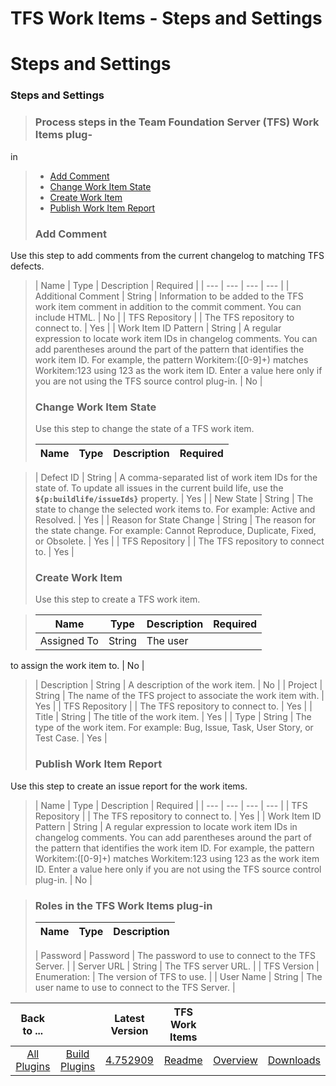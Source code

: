 
TFS Work Items - Steps and Settings
===================================

# Steps and Settings



### Steps and Settings




 



> 
> 
> 
> 
> 
> ### Process steps in the Team Foundation Server (TFS) Work Items plug-
in
> 
> 
> * [Add Comment](#add_comment)
> * [Change Work Item State](#change_work_item_state)
> * [Create Work 
Item](#create_work_item)
> * [Publish Work Item Report](#publish_work_item_report)
> 
> 
> 
> 
> ### Add Comment
> 
> 
>
 Use this step to add comments from the current changelog to matching TFS defects.
> 
> 
> 
> 
> 
> | Name | Type | 
Description | Required |
> | --- | --- | --- | --- |
> | Additional Comment | String | Information to be added to the 
TFS work item comment in addition to the commit comment. You can include HTML.
>   | No |
> | TFS Repository |  | The 
TFS repository to connect to. | Yes |
> | Work Item ID Pattern | String | A regular expression to locate work item IDs 
in changelog comments. You can add parentheses around the part of the pattern that identifies the work item ID. For 
example, the pattern Workitem:([0-9]+) matches Workitem:123 using 123 as the work item ID. Enter a value here only if 
you are not using the TFS source control plug-in.
>   | No |
> 
> 
> ### Change Work Item State
> 
> 
> Use this step to
 change the state of a TFS work item.
> 
> 
> 
> 
> | Name | Type | Description | Required |
> | --- | --- | --- | --- |

> | Defect ID | String | A comma-separated list of work item IDs for the state of. To update all issues in the current 
build life, use the **``${p:buildlife/issueIds}``** property.
>   | Yes |
> | New State | String | The state to change 
the selected work items to. For example: Active and Resolved. | Yes |
> | Reason for State Change | String | The reason 
for the state change. For example: Cannot Reproduce, Duplicate, Fixed, or Obsolete.
>   | Yes |
> | TFS Repository |  | 
The TFS repository to connect to. | Yes |
> 
> 
> ### Create Work Item
> 
> 
> Use this step to create a TFS work item.

> 
> 
> 
> 
> | Name | Type | Description | Required |
> | --- | --- | --- | --- |
> | Assigned To | String | The user 
to assign the work item to. | No |
> | Description | String | A description of the work item. | No |
> | Project | 
String | The name of the TFS project to associate the work item with. | Yes |
> | TFS Repository |  | The TFS repository
 to connect to. | Yes |
> | Title | String | The title of the work item. | Yes |
> | Type | String | The type of the 
work item. For example: Bug, Issue, Task, User Story, or Test Case. | Yes |
> 
> 
> ### Publish Work Item Report
> 
> 
>
 Use this step to create an issue report for the work items.
> 
> 
> 
> 
> | Name | Type | Description | Required |
> | 
--- | --- | --- | --- |
> | TFS Repository |  | The TFS repository to connect to. | Yes |
> | Work Item ID Pattern | 
String | A regular expression to locate work item IDs in changelog comments. You can add parentheses around the part of 
the pattern that identifies the work item ID. For example, the pattern Workitem:([0-9]+) matches Workitem:123 using 123 
as the work item ID. Enter a value here only if you are not using the TFS source control plug-in.
>   | No |
> 
> 
> 
>
 
> ### Roles in the TFS Work Items plug-in
> 
> 
> 
> 
> | Name | Type | Description |
> | --- | --- | --- |
> | 
Password | Password | The password to use to connect to the TFS Server. |
> | Server URL | String | The TFS server URL. 
|
> | TFS Version | Enumeration:
>  | The version of TFS to use. |
> | User Name | String | The user name to use to 
connect to the TFS Server. |
> 
> 
> 
> 




|Back to ...||Latest Version|TFS Work Items |||
| :---: | :---: | :---: | :---: | :---: | :---: |
|[All Plugins](../../index.md)|[Build Plugins](../README.md)|[4.752909](https://raw.githubusercontent.com/UrbanCode/IBM-UCB-PLUGINS/main/files/TFS-WorkItems/TFS-WorkItems-4.752909.zip)|[Readme](README.md)|[Overview](overview.md)|[Downloads](downloads.md)|
